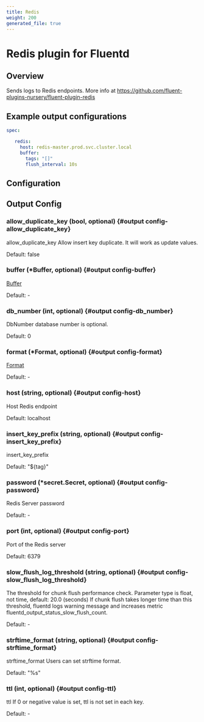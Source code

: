 ```yaml
---
title: Redis
weight: 200
generated_file: true
---
```


# Redis plugin for Fluentd
## Overview
 Sends logs to Redis endpoints.
 More info at https://github.com/fluent-plugins-nursery/fluent-plugin-redis

 ## Example output configurations
 ```yaml
 spec:

	redis:
	  host: redis-master.prod.svc.cluster.local
	  buffer:
	    tags: "[]"
	    flush_interval: 10s

 ```

## Configuration
## Output Config

### allow_duplicate_key (bool, optional) {#output config-allow_duplicate_key}

allow_duplicate_key Allow insert key duplicate. It will work as update values.

Default: false

### buffer (*Buffer, optional) {#output config-buffer}

[Buffer](../buffer/) 

Default: -

### db_number (int, optional) {#output config-db_number}

DbNumber database number is optional.

Default: 0

### format (*Format, optional) {#output config-format}

[Format](../format/) 

Default: -

### host (string, optional) {#output config-host}

Host Redis endpoint

Default: localhost

### insert_key_prefix (string, optional) {#output config-insert_key_prefix}

insert_key_prefix

Default: "${tag}"

### password (*secret.Secret, optional) {#output config-password}

Redis Server password 

Default: -

### port (int, optional) {#output config-port}

Port of the Redis server

Default: 6379

### slow_flush_log_threshold (string, optional) {#output config-slow_flush_log_threshold}

The threshold for chunk flush performance check. Parameter type is float, not time, default: 20.0 (seconds) If chunk flush takes longer time than this threshold, fluentd logs warning message and increases metric fluentd_output_status_slow_flush_count. 

Default: -

### strftime_format (string, optional) {#output config-strftime_format}

strftime_format Users can set strftime format.

Default: "%s"

### ttl (int, optional) {#output config-ttl}

ttl If 0 or negative value is set, ttl is not set in each key. 

Default: -


